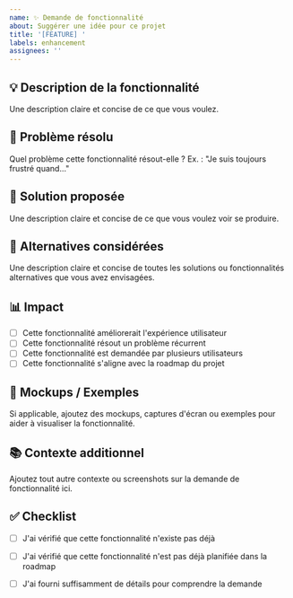 ```yaml
---
name: ✨ Demande de fonctionnalité
about: Suggérer une idée pour ce projet
title: '[FEATURE] '
labels: enhancement
assignees: ''
---
```


## 💡 Description de la fonctionnalité

Une description claire et concise de ce que vous voulez.

## 🎯 Problème résolu

Quel problème cette fonctionnalité résout-elle ? Ex. : "Je suis toujours frustré quand..."

## 💭 Solution proposée

Une description claire et concise de ce que vous voulez voir se produire.

## 🔄 Alternatives considérées

Une description claire et concise de toutes les solutions ou fonctionnalités alternatives que vous avez envisagées.

## 📊 Impact

- [ ] Cette fonctionnalité améliorerait l'expérience utilisateur
- [ ] Cette fonctionnalité résout un problème récurrent
- [ ] Cette fonctionnalité est demandée par plusieurs utilisateurs
- [ ] Cette fonctionnalité s'aligne avec la roadmap du projet

## 🎨 Mockups / Exemples

Si applicable, ajoutez des mockups, captures d'écran ou exemples pour aider à visualiser la fonctionnalité.

## 📚 Contexte additionnel

Ajoutez tout autre contexte ou screenshots sur la demande de fonctionnalité ici.

## ✅ Checklist

- [ ] J'ai vérifié que cette fonctionnalité n'existe pas déjà
- [ ] J'ai vérifié que cette fonctionnalité n'est pas déjà planifiée dans la roadmap
- [ ] J'ai fourni suffisamment de détails pour comprendre la demande

